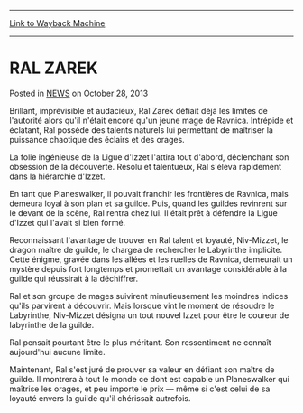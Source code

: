 
---
[Link to Wayback Machine](https://web.archive.org/web/20211022233559/https://magic.wizards.com/en/articles/archive/ral-zarek-2013-10-28)

[_metadata_:description]:- "Brillant, imprévisible et audacieux, Ral Zarek défiait déjà les limites de l'autorité alors qu'il n'était encore qu'un jeune mage de Ravnica. Intrépide et éclatant, Ral possède des talents naturels lui permettant de maîtriser la puissance chaotique des éclairs et des orages. La folie ingénieuse de la Ligue d'Izzet l'attira tout d'abord, déclenchant son obsession de la"
[_metadata_:generator]:- "Drupal 7 (http://drupal.org)"
[_metadata_:node]:- "115595"
[_metadata_:publish_date]:- "2013-10-28"
[_metadata_:source]:- "div-main-content"
[_metadata_:title]:- "RAL ZAREK"
[_metadata_:wayback_capture_timestamp]:- "2021-10-22 23:35:59"
[_metadata_:wayback_raw_url]:- "https://web.archive.org/web/20211022233559id_/https://magic.wizards.com/en/articles/archive/ral-zarek-2013-10-28"
[_metadata_:wayback_url]:- "https://magic.wizards.com/en/articles/archive/ral-zarek-2013-10-28"
---


RAL ZAREK
=========



 Posted in [NEWS](/en/articles)
 on October 28, 2013 










Brillant, imprévisible et audacieux, Ral Zarek défiait déjà les limites de l'autorité alors qu'il n'était encore qu'un jeune mage de Ravnica. Intrépide et éclatant, Ral possède des talents naturels lui permettant de maîtriser la puissance chaotique des éclairs et des orages.


La folie ingénieuse de la Ligue d'Izzet l'attira tout d'abord, déclenchant son obsession de la découverte. Résolu et talentueux, Ral s'éleva rapidement dans la hiérarchie d'Izzet.


En tant que Planeswalker, il pouvait franchir les frontières de Ravnica, mais demeura loyal à son plan et sa guilde. Puis, quand les guildes revinrent sur le devant de la scène, Ral rentra chez lui. Il était prêt à défendre la Ligue d'Izzet qui l'avait si bien formé.


Reconnaissant l'avantage de trouver en Ral talent et loyauté, Niv-Mizzet, le dragon maître de guilde, le chargea de rechercher le Labyrinthe implicite. Cette énigme, gravée dans les allées et les ruelles de Ravnica, demeurait un mystère depuis fort longtemps et promettait un avantage considérable à la guilde qui réussirait à la déchiffrer.


Ral et son groupe de mages suivirent minutieusement les moindres indices qu'ils parvirent à découvrir. Mais lorsque vint le moment de résoudre le Labyrinthe, Niv-Mizzet désigna un tout nouvel Izzet pour être le coureur de labyrinthe de la guilde.  
  

Ral pensait pourtant être le plus méritant. Son ressentiment ne connaît aujourd'hui aucune limite.  
  

Maintenant, Ral s'est juré de prouver sa valeur en défiant son maître de guilde. Il montrera à tout le monde ce dont est capable un Planeswalker qui maîtrise les orages, et peu importe le prix — même si c'est celui de sa loyauté envers la guilde qu'il chérissait autrefois.







